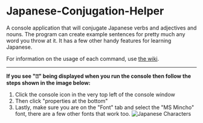 # Japanese-Conjugation-Helper
A console application that will conjugate Japanese verbs and adjectives and nouns. The program can create example sentences for pretty much any word you throw at it. It has a few other handy features for learning Japanese.

For information on the usage of each command, use [the wiki](https://github.com/hopto-dot/Japanese-Conjugation-Helper/wiki/How-to-use).

***

**If you see "⍰" being displayed when you run the console then follow the steps shown in the image below:**
1. Click the console icon in the very top left of the console window
2. Then click "properties at the bottom"
3. Lastly, make sure you are on the "Font" tab and select the "MS Mincho" font, there are a few other fonts that work too.
![Japanese Characters](https://i.imgur.com/x7gDhB9.png)
